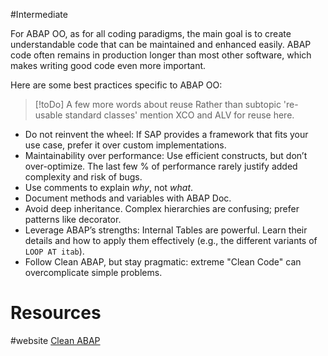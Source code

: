 #Intermediate 

For ABAP OO, as for all coding paradigms, the main goal is to create understandable code that can be maintained and enhanced easily. ABAP code often remains in production longer than most other software, which makes writing good code even more important.

Here are some best practices specific to ABAP OO:

> [!toDo] A few more words about reuse
> Rather than subtopic 're-usable standard classes' mention XCO and ALV for reuse here.

- Do not reinvent the wheel: If SAP provides a framework that fits your use case, prefer it over custom implementations.
- Maintainability over performance: Use efficient constructs, but don’t over-optimize. The last few % of performance rarely justify added complexity and risk of bugs.
- Use comments to explain _why_, not _what_.
- Document methods and variables with ABAP Doc.
- Avoid deep inheritance. Complex hierarchies are confusing; prefer patterns like decorator.
- Leverage ABAP’s strengths: Internal Tables are powerful. Learn their details and how to apply them effectively (e.g., the different variants of ``LOOP AT itab``).
- Follow Clean ABAP, but stay pragmatic: extreme "Clean Code" can overcomplicate simple problems.

# Resources
#website [Clean ABAP](https://github.com/SAP/styleguides/blob/main/clean-abap/CleanABAP.md)